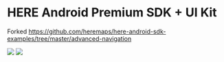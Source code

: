 # HERE Android Premium SDK + UI Kit
Forked https://github.com/heremaps/here-android-sdk-examples/tree/master/advanced-navigation

![](https://i.imgur.com/EZAhJfn.png)
![](https://i.imgur.com/yJv8U9n.png)
